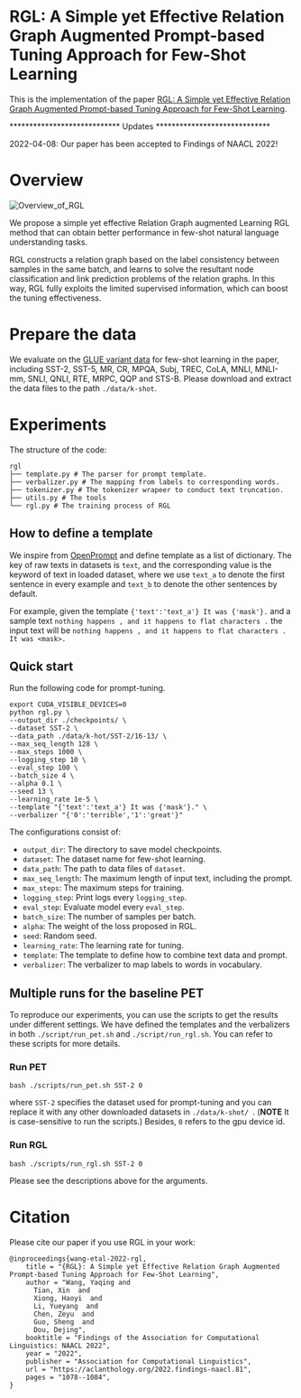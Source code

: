 # RGL: A Simple yet Effective Relation Graph Augmented Prompt-based Tuning Approach for Few-Shot Learning

This is the implementation of the paper [RGL: A Simple yet Effective Relation Graph Augmented Prompt-based Tuning Approach for Few-Shot Learning](https://aclanthology.org/2022.findings-naacl.81/).

**************************** Updates *****************************

2022-04-08: Our paper has been accepted to Findings of NAACL 2022!

# Overview

![Overview_of_RGL](https://user-images.githubusercontent.com/25607475/178176845-c559b07f-5278-432d-a4d8-ed9bd74d393c.png)

We propose a simple yet effective Relation Graph augmented Learning RGL method that can obtain better performance in few-shot natural language understanding tasks.

RGL constructs a relation graph based on the label consistency between samples in the same batch, and learns to solve the resultant node classification and link prediction problems of the relation graphs. In this way, RGL fully exploits the limited supervised information, which can boost the tuning effectiveness.

# Prepare the data

We evaluate on the [GLUE variant data](https://paddlenlp.bj.bcebos.com/datasets/k-shot-glue/rgl-k-shot.zip) for few-shot learning in the paper, including SST-2, SST-5, MR, CR, MPQA, Subj, TREC, CoLA, MNLI, MNLI-mm, SNLI, QNLI, RTE, MRPC, QQP and STS-B. Please download and extract the data files to the path ``./data/k-shot``.


# Experiments

The structure of the code:

```
rgl
├── template.py # The parser for prompt template.
├── verbalizer.py # The mapping from labels to corresponding words.
├── tokenizer.py # The tokenizer wrapeer to conduct text truncation.
├── utils.py # The tools
└── rgl.py # The training process of RGL
```

## How to define a template

We inspire from [OpenPrompt](https://github.com/thunlp/OpenPrompt/tree/main) and define template as a list of dictionary. The key of raw texts in datasets is `text`, and the corresponding value is the keyword of text in loaded dataset, where we use `text_a` to denote the first sentence in every example and `text_b` to denote the other sentences by default.

For example, given the template ``{'text':'text_a'} It was {'mask'}.`` and a sample text ``nothing happens , and it happens to flat characters .`` the input text will be ``nothing happens , and it happens to flat characters . It was <mask>.``


## Quick start

Run the following code for prompt-tuning.

```
export CUDA_VISIBLE_DEVICES=0
python rgl.py \
--output_dir ./checkpoints/ \
--dataset SST-2 \
--data_path ./data/k-hot/SST-2/16-13/ \
--max_seq_length 128 \
--max_steps 1000 \
--logging_step 10 \
--eval_step 100 \
--batch_size 4 \
--alpha 0.1 \
--seed 13 \
--learning_rate 1e-5 \
--template "{'text':'text_a'} It was {'mask'}." \
--verbalizer "{'0':'terrible','1':'great'}"
```

The configurations consist of:
- ``output_dir``: The directory to save model checkpoints.
- ``dataset``: The dataset name for few-shot learning.
- ``data_path``: The path to data files of ``dataset``.
- ``max_seq_length``: The maximum length of input text, including the prompt.
- ``max_steps``: The maximum steps for training.
- ``logging_step``: Print logs every ``logging_step``.
- ``eval_step``: Evaluate model every ``eval_step``.
- ``batch_size``: The number of samples per batch.
- ``alpha``: The weight of the loss proposed in RGL.
- ``seed``: Random seed.
- ``learning_rate``: The learning rate for tuning.
- ``template``: The template to define how to combine text data and prompt.
- ``verbalizer``: The verbalizer to map labels to words in vocabulary.


## Multiple runs for the baseline PET

To reproduce our experiments, you can use the scripts to get the results under different settings. We have defined the templates and the verbalizers in both ``./script/run_pet.sh`` and ``./script/run_rgl.sh``. You can refer to these scripts for more details.

### Run PET

```
bash ./scripts/run_pet.sh SST-2 0
```

where ``SST-2`` specifies the dataset used for prompt-tuning and you can replace it with any other downloaded datasets in ``./data/k-shot/ ``. (**NOTE** It is case-sensitive to run the scripts.) Besides, ``0`` refers to the gpu device id.


### Run RGL

```
bash ./scripts/run_rgl.sh SST-2 0
```

Please see the descriptions above for the arguments.


# Citation

Please cite our paper if you use RGL in your work:
```
@inproceedings{wang-etal-2022-rgl,
    title = "{RGL}: A Simple yet Effective Relation Graph Augmented Prompt-based Tuning Approach for Few-Shot Learning",
    author = "Wang, Yaqing and
      Tian, Xin  and
      Xiong, Haoyi  and
      Li, Yueyang  and
      Chen, Zeyu  and
      Guo, Sheng  and
      Dou, Dejing",
    booktitle = "Findings of the Association for Computational Linguistics: NAACL 2022",
    year = "2022",
    publisher = "Association for Computational Linguistics",
    url = "https://aclanthology.org/2022.findings-naacl.81",
    pages = "1078--1084",
}

```
